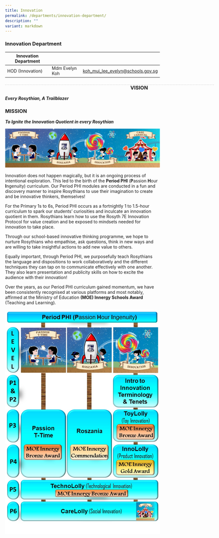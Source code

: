 ```yaml
---
title: Innovation
permalink: /departments/innovation-department/
description: ""
variant: markdown
---
```

### Innovation Department

| Innovation Department |  | |
| -------- | -------- | -------- |
| HOD (Innovation) | Mdm Evelyn Koh | koh_mui_lee_evelyn@schools.gov.sg |

<div style="line-height: 19.6px; width: 408px; float: left;"><div style="margin-top: 8px; margin-bottom: 8px; line-height: 19.6px; width: 680px; border-bottom: 1px dashed rgb(204, 204, 204); height: 1px; clear: both;"></div></div>

### VISION

***Every Rosythian, A Trailblazer***

### MISSION

***To Ignite the Innovation Quotient in every Rosythian***

![](/images/Picture1.png)

Innovation does not happen magically, but it is an ongoing process of intentional exploration. This led to the birth of the **Period PHI** (**P**assion **H**our **I**ngenuity) curriculum. Our Period PHI modules are conducted in a fun and discovery manner to inspire Rosythians to use their imagination to create and be innovative thinkers, themselves!

For the Primary 1s to 6s, Period PHI occurs as a fortnightly 1 to 1.5-hour curriculum to spark our students’ curiosities and inculcate an innovation quotient in them. Rosythians learn how to use the Rosyth 7E Innovation Protocol for value creation and be exposed to mindsets needed for innovation to take place. 

Through our school-based innovative thinking programme, we hope to nurture Rosythians who empathise, ask questions, think in new ways and are willing to take insightful actions to add new value to others.

Equally important, through Period PHI, we purposefully teach Rosythians the language and dispositions to work collaboratively and the different techniques they can tap on to communicate effectively with one another. They also learn presentation and publicity skills on how to excite the audience with their innovation!

Over the years, as our Period PHI curriculum gained momentum, we have been consistently recognised at various platforms and most notably, affirmed at the Ministry of Education **(MOE) Innergy Schools Award** (Teaching and Learning).

![](/images/innov2.jpg)